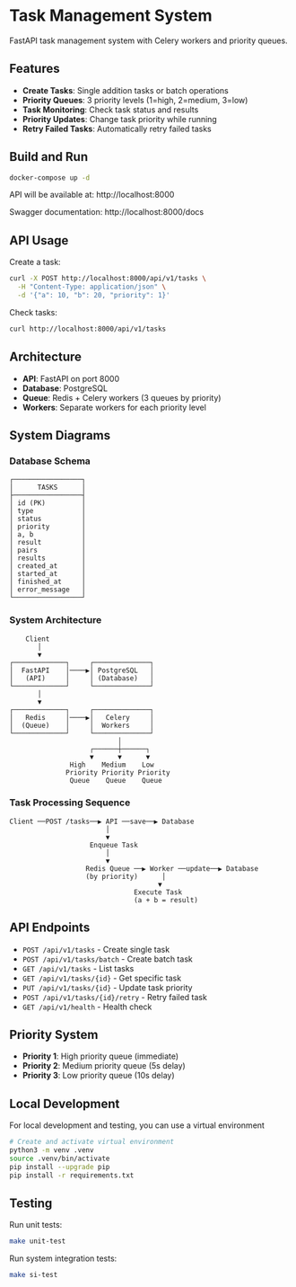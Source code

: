 # Task Management System

FastAPI task management system with Celery workers and priority queues.

## Features
- **Create Tasks**: Single addition tasks or batch operations
- **Priority Queues**: 3 priority levels (1=high, 2=medium, 3=low)
- **Task Monitoring**: Check task status and results
- **Priority Updates**: Change task priority while running
- **Retry Failed Tasks**: Automatically retry failed tasks

## Build and Run

```bash
docker-compose up -d
```

API will be available at: http://localhost:8000

Swagger documentation: http://localhost:8000/docs

## API Usage

Create a task:
```bash
curl -X POST http://localhost:8000/api/v1/tasks \
  -H "Content-Type: application/json" \
  -d '{"a": 10, "b": 20, "priority": 1}'
```

Check tasks:
```bash
curl http://localhost:8000/api/v1/tasks
```

## Architecture
- **API**: FastAPI on port 8000
- **Database**: PostgreSQL
- **Queue**: Redis + Celery workers (3 queues by priority)
- **Workers**: Separate workers for each priority level

## System Diagrams

### Database Schema
```
┌─────────────────┐
│      TASKS      │
├─────────────────┤
│ id (PK)         │
│ type            │
│ status          │
│ priority        │
│ a, b            │
│ result          │
│ pairs           │
│ results         │
│ created_at      │
│ started_at      │
│ finished_at     │
│ error_message   │
└─────────────────┘
```

### System Architecture
```
    Client
       │
       ▼
┌─────────────┐     ┌──────────────┐
│  FastAPI    │────▶│ PostgreSQL   │
│   (API)     │     │ (Database)   │
└─────────────┘     └──────────────┘
       │
       ▼
┌─────────────┐     ┌──────────────┐
│   Redis     │────▶│   Celery     │
│  (Queue)    │     │  Workers     │
└─────────────┘     └──────────────┘
                           │
                    ┌──────┼──────┐
                    ▼      ▼      ▼
               High    Medium    Low
              Priority Priority Priority
               Queue    Queue    Queue
```

### Task Processing Sequence
```
Client ──POST /tasks──▶ API ──save──▶ Database
                        │
                        ▼
                    Enqueue Task
                        │
                        ▼
                   Redis Queue ──▶ Worker ──update──▶ Database
                   (by priority)      │
                                     ▼
                               Execute Task
                               (a + b = result)
```

## API Endpoints
- `POST /api/v1/tasks` - Create single task
- `POST /api/v1/tasks/batch` - Create batch task
- `GET /api/v1/tasks` - List tasks
- `GET /api/v1/tasks/{id}` - Get specific task
- `PUT /api/v1/tasks/{id}` - Update task priority
- `POST /api/v1/tasks/{id}/retry` - Retry failed task
- `GET /api/v1/health` - Health check

## Priority System
- **Priority 1**: High priority queue (immediate)
- **Priority 2**: Medium priority queue (5s delay)
- **Priority 3**: Low priority queue (10s delay)


## Local Development

For local development and testing, you can use a virtual environment

```bash
# Create and activate virtual environment
python3 -m venv .venv
source .venv/bin/activate
pip install --upgrade pip
pip install -r requirements.txt
```

## Testing

Run unit tests:
```bash
make unit-test
```

Run system integration tests:
```bash
make si-test
```
